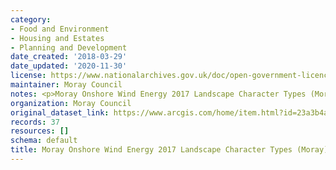 ```yaml
---
category:
- Food and Environment
- Housing and Estates
- Planning and Development
date_created: '2018-03-29'
date_updated: '2020-11-30'
license: https://www.nationalarchives.gov.uk/doc/open-government-licence/version/3/
maintainer: Moray Council
notes: <p>Moray Onshore Wind Energy 2017 Landscape Character Types (Moray)</p>
organization: Moray Council
original_dataset_link: https://www.arcgis.com/home/item.html?id=23a3b4abf32e4115b845f2489843c5c1
records: 37
resources: []
schema: default
title: Moray Onshore Wind Energy 2017 Landscape Character Types (Moray)
---
```

